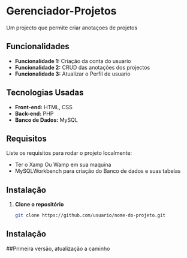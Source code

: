 # Gerenciador-Projetos
Um projecto que permite criar anotaçoes de projetos 

## Funcionalidades

- **Funcionalidade 1:** Criação da conta do usuario
- **Funcionalidade 2:** CRUD das anotações dos projectos
- **Funcionalidade 3:** Atualizar o Perfil de usuario

## Tecnologias Usadas

- **Front-end:** HTML, CSS
- **Back-end:** PHP
- **Banco de Dados:** MySQL

## Requisitos

Liste os requisitos para rodar o projeto localmente:

- Ter o Xamp Ou Wamp em sua maquina
- MySQLWorkbench para criação do Banco de dados e suas tabelas

## Instalação

1. **Clone o repositório**

   ```bash
   git clone https://github.com/usuario/nome-do-projeto.git

## Instalação

##Primeira versão, atualização a caminho